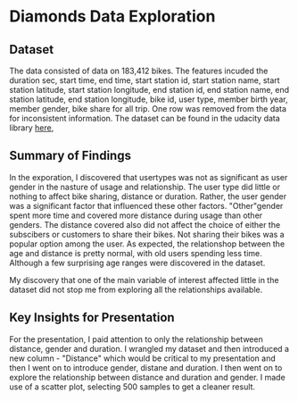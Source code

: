 # Diamonds Data Exploration

## Dataset
The data consisted of data on 183,412 bikes. The features incuded the duration sec, start time, end time, start station id, start station name, start station latitude, start station longitude, end station id, end station name, end station latitude, end station longitude, bike id, user type, member birth year, member gender, bike share for all trip. One row was removed from the data for inconsistent information.
The dataset can be found in the udacity data library [here](https://video.udacity-data.com/topher/2020/October/5f91cf38-201902-fordgobike-tripdata/201902-fordgobike-tripdata.csv),



## Summary of Findings

In the exporation, I discovered that usertypes was not as significant as 
user gender in the nasture of usage and relationship. The user type 
did little or nothing to affect bike sharing, distance or duration. Rather,
the user gender was a significant factor that influenced
these other factors. "Other"gender spent more time and covered more distance 
during usage than other genders. The distance covered also did not affect the 
choice of either the subscibers or customers to share their bikes. Not sharing 
their bikes was a popular option among the user. As expected, the relationshop 
between the age and distance is pretty normal, with old users spending less time. 
Although a few surprising age ranges were discovered in the dataset.

My discovery that one of the main variable of interest affected little in the dataset
did not stop me from exploring all the relationships available.


## Key Insights for Presentation

For the presentation, I paid attention to only the relationship between distance, 
gender and duration. I wrangled my dataset and then introduced a new column - 
"Distance" which would be critical to my presentation and then I went on to introduce 
gender, distane and duration. 
I then went on to explore the relationship between distance and duration and gender.
I made use of a scatter plot, selecting 500 samples to get a cleaner result.

